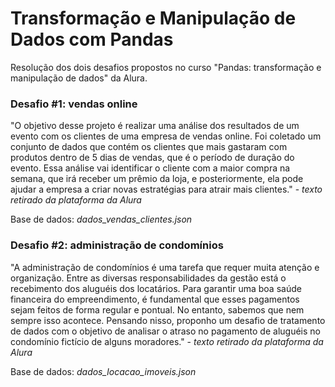 # Transformação e Manipulação de Dados com Pandas
Resolução dos dois desafios propostos no curso "Pandas: transformação e manipulação de dados" da Alura.

### Desafio #1: vendas online
"O objetivo desse projeto é realizar uma análise dos resultados de um evento com os clientes de uma empresa de vendas online. Foi coletado um conjunto de dados que contém os clientes que mais gastaram com produtos dentro de 5 dias de vendas, que é o período de duração do evento. Essa análise vai identificar o cliente com a maior compra na semana, que irá receber um prêmio da loja, e posteriormente, ela pode ajudar a empresa a criar novas estratégias para atrair mais clientes." - _texto retirado da plataforma da Alura_

Base de dados: _dados_vendas_clientes.json_

### Desafio #2: administração de condomínios
"A administração de condomínios é uma tarefa que requer muita atenção e organização. Entre as diversas responsabilidades da gestão está o recebimento dos aluguéis dos locatários. Para garantir uma boa saúde financeira do empreendimento, é fundamental que esses pagamentos sejam feitos de forma regular e pontual. No entanto, sabemos que nem sempre isso acontece. Pensando nisso, proponho um desafio de tratamento de dados com o objetivo de analisar o atraso no pagamento de aluguéis no condomínio fictício de alguns moradores." - _texto retirado da plataforma da Alura_

Base de dados: _dados_locacao_imoveis.json_

